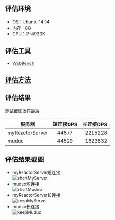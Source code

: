 ## 评估环境
* OS：Ubuntu 14.04
* 内存：8G
* CPU：I7-4930K

## 评估工具
* [WebBench](https://github.com/linyacool/WebServer/tree/master/WebBench)


## [评估方法](https://github.com/linyacool/WebServer/blob/master/%E6%B5%8B%E8%AF%95%E5%8F%8A%E6%94%B9%E8%BF%9B.md)


## 评估结果
测试截图放在最后  

| 服务器 | 短连接QPS | 长连接QPS | 
| - | :-: | -: | 
| myReactorServer | 44877| 2215228 | 
| muduo | 44529 | 1623832 | 


## 评估结果截图
* myReactorServer短连接  
![shortMyServer](https://github.com/ChyauAng/myReactorServer/blob/master/resources/buffer/myServer-nk.png)
* muduo短连接  
![shortMuduo](https://github.com/ChyauAng/myReactorServer/blob/master/resources/buffer/muduo-nk.png)
* myReactorServer长连接  
![keepMyServer](https://github.com/ChyauAng/myReactorServer/blob/master/resources/buffer/myServer-k.png)
* muduo长连接  
![keepMuduo](https://github.com/ChyauAng/myReactorServer/blob/master/resources/buffer/muduo-k.png)
